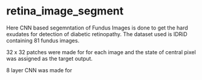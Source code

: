 # retina_image_segment

Here CNN based segemntation of Fundus Images is done to get the hard exudates for detection of diabetic retinopathy. The dataset used is IDRiD containing 81 fundus images.

32 x 32 patches were made for for each image and the state of central pixel was assigned as the target output.


8 layer CNN was made for 
